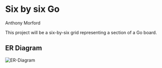 # Six by six Go
Anthony Morford

This project will be a six-by-six grid representing a section of a Go board.
## ER Diagram
![ER-Diagram](https://github.com/it-sd-sqc/amorfordcvtc/docs/snake_case.drawio.png)

